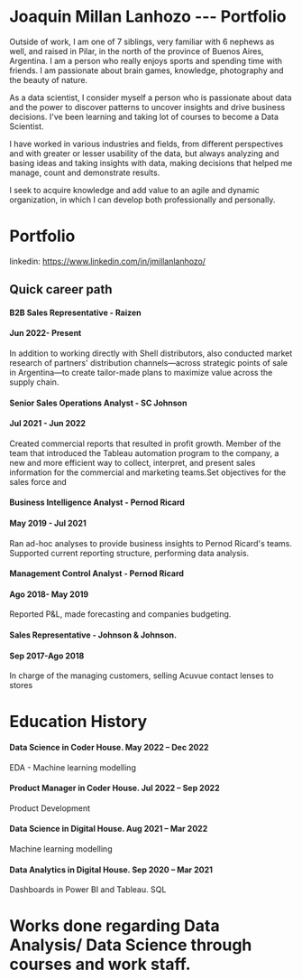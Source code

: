 # Joaquin Millan Lanhozo --- Portfolio

Outside of work, I am one of 7 siblings, very familiar with 6 nephews as well, and raised in Pilar, in the north of the province of Buenos Aires, Argentina. I am a person who really enjoys sports and spending time with friends. I am passionate about brain games, knowledge, photography and the beauty of nature.

As a data scientist, I consider myself a person who is passionate about data and the power to discover patterns to uncover insights and drive business decisions. I've been learning and taking lot of courses to become a Data Scientist. 

I have worked in various industries and fields, from different perspectives and with greater or lesser usability of the data, but always analyzing and basing ideas and taking insights with data, making decisions that helped me manage, count and demonstrate results.

I seek to acquire knowledge and add value to an agile and dynamic organization, in which I can develop both professionally and personally.


# Portfolio

linkedin: https://www.linkedin.com/in/jmillanlanhozo/

## Quick career path

#### B2B Sales Representative - Raizen
#### Jun 2022- Present

In addition to working directly with Shell distributors, also conducted market research of partners' distribution channels—across strategic points of sale in Argentina—to create tailor-made plans to maximize value across the supply chain.

#### Senior Sales Operations Analyst - SC Johnson
#### Jul 2021 - Jun 2022

Created commercial reports that resulted in profit growth. Member of the team that introduced the Tableau automation program to the company, a new and more efficient way to collect, interpret, and present sales information for the commercial and marketing teams.Set objectives for the sales force and 


#### Business Intelligence Analyst - Pernod Ricard
#### May 2019 - Jul 2021

Ran ad-hoc analyses to provide business insights to Pernod Ricard's teams. Supported current reporting structure, performing data analysis.

#### Management Control Analyst - Pernod Ricard
#### Ago 2018- May 2019

Reported P&L, made forecasting and companies budgeting. 

#### Sales Representative - Johnson & Johnson. 
#### Sep 2017-Ago 2018

In charge of the managing customers, selling Acuvue contact lenses to stores

# Education History

#### Data Science in Coder House. May 2022 – Dec 2022
EDA - Machine learning modelling

#### Product Manager in Coder House. Jul 2022 – Sep 2022
Product Development

#### Data Science in Digital House. Aug 2021 – Mar 2022
Machine learning modelling

#### Data Analytics in Digital House. Sep 2020 – Mar 2021
Dashboards in Power BI and Tableau. SQL

# Works done regarding Data Analysis/ Data Science through courses and work staff.
